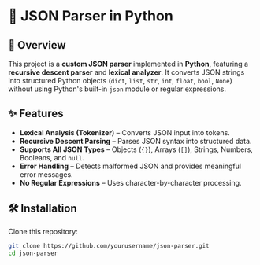# 📝 JSON Parser in Python

## 📖 Overview
This project is a **custom JSON parser** implemented in **Python**, featuring a **recursive descent parser** and **lexical analyzer**. It converts JSON strings into structured Python objects (`dict`, `list`, `str`, `int`, `float`, `bool`, `None`) without using Python's built-in `json` module or regular expressions.

## ✨ Features
- **Lexical Analysis (Tokenizer)** – Converts JSON input into tokens.
- **Recursive Descent Parsing** – Parses JSON syntax into structured data.
- **Supports All JSON Types** – Objects (`{}`), Arrays (`[]`), Strings, Numbers, Booleans, and `null`.
- **Error Handling** – Detects malformed JSON and provides meaningful error messages.
- **No Regular Expressions** – Uses character-by-character processing.

## 🛠 Installation
Clone this repository:
```sh
git clone https://github.com/yourusername/json-parser.git
cd json-parser
```